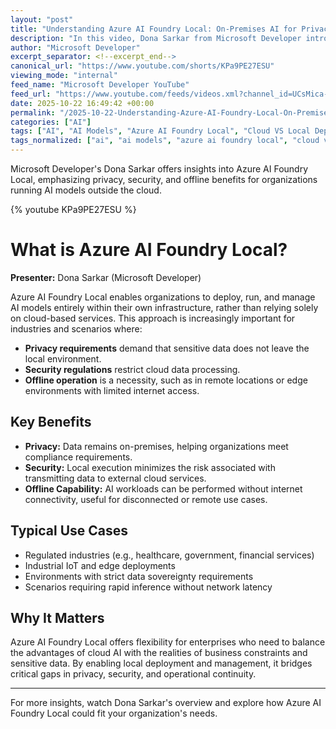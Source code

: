 ```yaml
---
layout: "post"
title: "Understanding Azure AI Foundry Local: On-Premises AI for Privacy and Security"
description: "In this video, Dona Sarkar from Microsoft Developer introduces Azure AI Foundry Local, a solution enabling the deployment and operation of AI models on local infrastructure instead of the cloud. The discussion highlights key scenarios where running AI workloads locally enhances privacy, security, and supports offline capabilities, making it valuable for regulated industries and edge solutions."
author: "Microsoft Developer"
excerpt_separator: <!--excerpt_end-->
canonical_url: "https://www.youtube.com/shorts/KPa9PE27ESU"
viewing_mode: "internal"
feed_name: "Microsoft Developer YouTube"
feed_url: "https://www.youtube.com/feeds/videos.xml?channel_id=UCsMica-v34Irf9KVTh6xx-g"
date: 2025-10-22 16:49:42 +00:00
permalink: "/2025-10-22-Understanding-Azure-AI-Foundry-Local-On-Premises-AI-for-Privacy-and-Security.html"
categories: ["AI"]
tags: ["AI", "AI Models", "Azure AI Foundry Local", "Cloud VS Local Deployment", "Dona Sarkar", "Edge Computing", "Microsoft Azure", "Offline Scenarios", "On Premises AI", "Privacy", "Videos"]
tags_normalized: ["ai", "ai models", "azure ai foundry local", "cloud vs local deployment", "dona sarkar", "edge computing", "microsoft azure", "offline scenarios", "on premises ai", "privacy", "videos"]
---
```


Microsoft Developer's Dona Sarkar offers insights into Azure AI Foundry Local, emphasizing privacy, security, and offline benefits for organizations running AI models outside the cloud.<!--excerpt_end-->

{% youtube KPa9PE27ESU %}

# What is Azure AI Foundry Local?

**Presenter:** Dona Sarkar (Microsoft Developer)

Azure AI Foundry Local enables organizations to deploy, run, and manage AI models entirely within their own infrastructure, rather than relying solely on cloud-based services. This approach is increasingly important for industries and scenarios where:

- **Privacy requirements** demand that sensitive data does not leave the local environment.
- **Security regulations** restrict cloud data processing.
- **Offline operation** is a necessity, such as in remote locations or edge environments with limited internet access.

## Key Benefits

- **Privacy:** Data remains on-premises, helping organizations meet compliance requirements.
- **Security:** Local execution minimizes the risk associated with transmitting data to external cloud services.
- **Offline Capability:** AI workloads can be performed without internet connectivity, useful for disconnected or remote use cases.

## Typical Use Cases

- Regulated industries (e.g., healthcare, government, financial services)
- Industrial IoT and edge deployments
- Environments with strict data sovereignty requirements
- Scenarios requiring rapid inference without network latency

## Why It Matters

Azure AI Foundry Local offers flexibility for enterprises who need to balance the advantages of cloud AI with the realities of business constraints and sensitive data. By enabling local deployment and management, it bridges critical gaps in privacy, security, and operational continuity.

---

For more insights, watch Dona Sarkar's overview and explore how Azure AI Foundry Local could fit your organization's needs.

